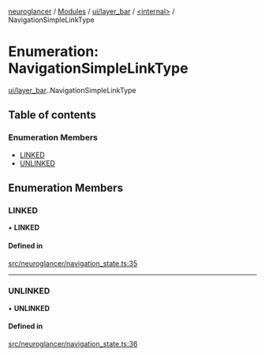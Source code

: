 [neuroglancer](../README.md) / [Modules](../modules.md) / [ui/layer\_bar](../modules/ui_layer_bar.md) / [<internal\>](../modules/ui_layer_bar._internal_.md) / NavigationSimpleLinkType

# Enumeration: NavigationSimpleLinkType

[ui/layer_bar](../modules/ui_layer_bar.md).[<internal>](../modules/ui_layer_bar._internal_.md).NavigationSimpleLinkType

## Table of contents

### Enumeration Members

- [LINKED](ui_layer_bar._internal_.NavigationSimpleLinkType.md#linked)
- [UNLINKED](ui_layer_bar._internal_.NavigationSimpleLinkType.md#unlinked)

## Enumeration Members

### LINKED

• **LINKED**

#### Defined in

[src/neuroglancer/navigation_state.ts:35](https://github.com/ActiveBrainAtlas2/neuroglancer/blob/1beb5d34/src/neuroglancer/navigation_state.ts#L35)

___

### UNLINKED

• **UNLINKED**

#### Defined in

[src/neuroglancer/navigation_state.ts:36](https://github.com/ActiveBrainAtlas2/neuroglancer/blob/1beb5d34/src/neuroglancer/navigation_state.ts#L36)
